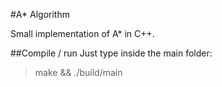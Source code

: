 #A* Algorithm

Small implementation of A* in C++.

##Compile / run
Just type inside the main folder:
>make && ./build/main

